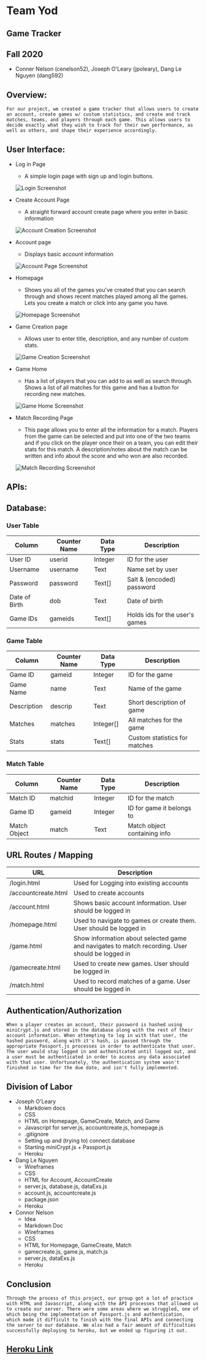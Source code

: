 # Team Yod
## Game Tracker
## Fall 2020
- Conner Nelson (cenelson52), Joseph O'Leary (jpoleary), Dang Le Nguyen (dang592)

## Overview:
    For our project, we created a game tracker that allows users to create an account, create games w/ custom statistics, and create and track matches, teams, and players through each game. This allows users to decide exactly what they wish to track for their own performance, as well as others, and shape their experience accordingly.

## User Interface:
- Log in Page
    - A simple login page with sign up and login buttons.

    ![Login Screenshot](./images/final/Login.PNG)

- Create Account Page
    - A straight forward account create page where you enter in basic information

    ![Account Creation Screenshot](./images/final/createaccount.PNG)

- Account page
    - Displays basic account information

    ![Account Page Screenshot](./images/final/account.PNG)

- Homepage
    - Shows you all of the games you've created that you can search through and shows recent matches played among all the games. Lets you create a match or click into any game you have.

    ![Homepage Screenshot](./images/final/home.PNG)

- Game Creation page
    - Allows user to enter title, description, and any number of custom stats.

    ![Game Creation Screenshot](./images/final/gamecreate.PNG)

- Game Home
    - Has a list of players that you can add to as well as search through. Shows a list of all matches for this game and has a button for recording new matches.

    ![Game Home Screenshot](./images/final/game.PNG)

- Match Recording Page
    - This page allows you to enter all the information for a match. Players from the game can be selected and put into one of the two teams and if you click on the player once their on a team, you can edit their stats for this match. A description/notes about the match can be written and info about the score and who won are also recorded.

    ![Match Recording Screenshot](./images/final/match.PNG)

## APIs:

## Database:

### User Table
| Column        | Counter Name | Data Type | Description                    |
|---------------|--------------|-----------|--------------------------------|
| User ID       | userid       | Integer   | ID for the user                |
| Username      | username     | Text      | Name set by user               |
| Password      | password     | Text[]    | Salt & (encoded) password      |
| Date of Birth | dob          | Text      | Date of birth                  |
| Game IDs      | gameids      | Text[]    | Holds ids for the user's games |

### Game Table
| Column        | Counter Name | Data Type | Description                    |
|---------------|--------------|-----------|--------------------------------|
| Game ID       | gameid       | Integer   | ID for the game                |
| Game Name     | name         | Text      | Name of the game               |
| Description   | descrip      | Text      | Short description of game      |
| Matches       | matches      | Integer[] | All matches for the game       |
| Stats         | stats        | Text[]    | Custom statistics for matches  |

 ### Match Table
| Column        | Counter Name | Data Type | Description                    |
|---------------|--------------|-----------|--------------------------------|
| Match ID      | matchid      | Integer   | ID for the match               |
| Game ID       | gameid       | Integer   | ID for game it belongs to      |
| Match Object  | match        | Text      | Match object containing info   |

## URL Routes / Mapping
| URL                      | Description | 
|--------------------------|--------------|
| /login.html              | Used for Logging into existing accounts |
| /accountcreate.html      | Used to create accounts |
| /account.html            | Shows basic account information. User should be logged in |
| /homepage.html           | Used to navigate to games or create them. User should  be logged in |
| /game.html               | Show information about selected game and navigates to match recording. User should  be logged in |
| /gamecreate.html         | Used to create new games. User should  be logged in |
| /match.html              | Used to record matches of a game. User should  be logged in |


## Authentication/Authorization
    When a player creates an account, their password is hashed using miniCrypt.js and stored in the database along with the rest of their account information. When attempting to log in with that user, the hashed password, along with it's hash, is passed through the appropriate Passport.js processes in order to authenticate that user. The user would stay logged in and authenitcated until logged out, and a user must be authenticated in order to access any data associated with that user. Unfortunately, the authentication system wasn't finished in time for the due date, and isn't fully implemented.

## Division of Labor
- Joseph O'Leary
    - Markdown docs
    - CSS
    - HTML on Homepage, GameCreate, Match, and Game
    - Javascript for server.js, accountcreate.js, homepage.js
    - .gitignore
    - Setting up and (trying to) connect database
    - Starting miniCrypt.js + Passport.js
    - Heroku
- Dang Le Nguyen
    - Wireframes
    - CSS
    - HTML for Account, AccountCreate
    - server.js, database.js, dataExs.js
    - account.js, accountcreate.js
    - package.json
    - Heroku
- Connor Nelson
    - Idea
    - Markdown Doc
    - Wireframes
    - CSS
    - HTML for Homepage, GameCreate, Match
    - gamecreate.js, game.js, match.js
    - server.js, dataExs.js
    - Heroku

## Conclusion
    Through the process of this project, our group got a lot of practice with HTML and Javascript, along with the API processes that allowed us to create our server. There were some areas where we struggled, one of which being the implementation of Passport.js and authentication, which made it difficult to finish with the final APIs and connecting the server to our database. We also had a fair amount of difficulties successfully deploying to heroku, but we ended up figuring it out.

## [Heroku Link](https://cs326final-yod.herokuapp.com/)

